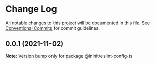 # Change Log

All notable changes to this project will be documented in this file.
See [Conventional Commits](https://conventionalcommits.org) for commit guidelines.

## 0.0.1 (2021-11-02)

**Note:** Version bump only for package @ininit/eslint-config-ts
